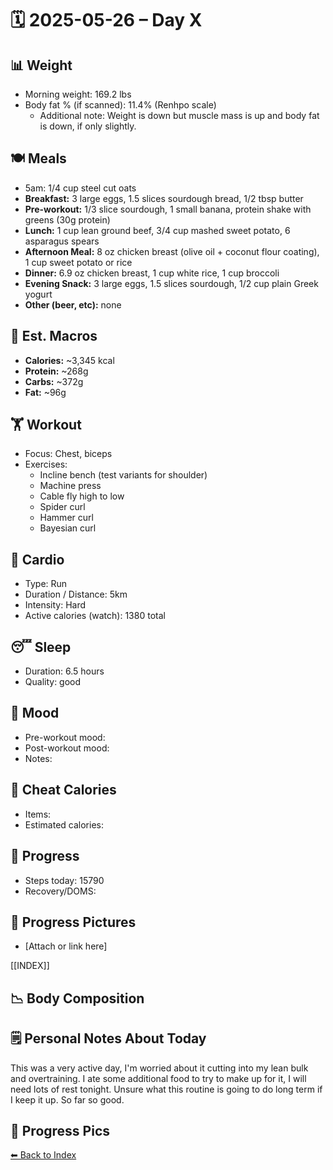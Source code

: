 # 🗓️ 2025-05-26 – Day X

## 📊 Weight
- Morning weight: 169.2 lbs
- Body fat % (if scanned): 11.4% (Renhpo scale)
	- Additional note: Weight is down but muscle mass is up and body fat is down, if only slightly.

## 🍽️ Meals
- 5am: 1/4 cup steel cut oats
- **Breakfast:** 3 large eggs, 1.5 slices sourdough bread, 1/2 tbsp butter
- **Pre-workout:** 1/3 slice sourdough, 1 small banana, protein shake with greens (30g protein)
- **Lunch:** 1 cup lean ground beef, 3/4 cup mashed sweet potato, 6 asparagus spears
- **Afternoon Meal:** 8 oz chicken breast (olive oil + coconut flour coating), 1 cup sweet potato or rice
- **Dinner:** 6.9 oz chicken breast, 1 cup white rice, 1 cup broccoli
- **Evening Snack:** 3 large eggs, 1.5 slices sourdough, 1/2 cup plain Greek yogurt
- **Other (beer, etc):** none

## 🧮 Est. Macros
- **Calories:** ~3,345 kcal  
- **Protein:** ~268g  
- **Carbs:** ~372g  
- **Fat:** ~96g  

## 🏋️ Workout
- Focus: Chest, biceps
- Exercises:  
	- Incline bench (test variants for shoulder)
	- Machine press
	- Cable fly high to low
	- Spider curl
	- Hammer curl
	- Bayesian curl

## 🏃 Cardio
- Type:  Run
- Duration / Distance:  5km
- Intensity:  Hard
- Active calories (watch): 1380 total

## 😴 Sleep
- Duration:  6.5 hours
- Quality:  good

## 🧠 Mood
- Pre-workout mood:  
- Post-workout mood:  
- Notes:

## 🍫 Cheat Calories
- Items:  
- Estimated calories:  

## 🧍 Progress
- Steps today:  15790
- Recovery/DOMS:  

## 📸 Progress Pictures
- [Attach or link here]

[[INDEX]]

## 📉 Body Composition

## 🗒️ Personal Notes About Today

This was a very active day, I'm worried about it cutting into my lean bulk and overtraining. I ate some additional food to try to make up for it, I will need lots of rest tonight. Unsure what this routine is going to do long term if I keep it up. So far so good.

## 📸 Progress Pics

[⬅ Back to Index](index.md)

